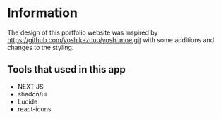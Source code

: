 # Information

The design of this portfolio website was inspired by https://github.com/yoshikazuuu/yoshi.moe.git with some additions and changes to the styling.

## Tools that used in this app

- NEXT JS
- shadcn/ui
- Lucide
- react-icons
